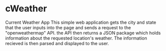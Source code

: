 # cWeather
Current Weather App
This simple web application gets the city and state that the user inputs into the page and sends a request to the "openweathermap" API. the API then returns a 
JSON package which holds information about the requested location's weather. The information recieved is then parsed and displayed to the user. 

